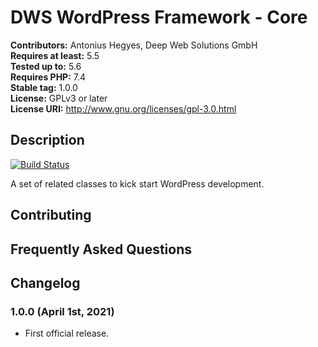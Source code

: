 # DWS WordPress Framework - Core

**Contributors:** Antonius Hegyes, Deep Web Solutions GmbH  
**Requires at least:** 5.5  
**Tested up to:** 5.6  
**Requires PHP:** 7.4  
**Stable tag:** 1.0.0  
**License:** GPLv3 or later  
**License URI:** http://www.gnu.org/licenses/gpl-3.0.html  


## Description 

[![Build Status](https://travis-ci.com/deep-web-solutions/wordpress-framework-core.svg?branch=master)](https://travis-ci.com/deep-web-solutions/wordpress-framework-core)

A set of related classes to kick start WordPress development.


## Contributing 


## Frequently Asked Questions 


## Changelog 


### 1.0.0 (April 1st, 2021) 
* First official release.